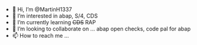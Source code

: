 - 👋 Hi, I’m @MartinH1337
- 👀 I’m interested in abap, S/4, CDS
- 🌱 I’m currently learning ~~CDS~~ RAP
- 💞️ I’m looking to collaborate on ... abap open checks, code pal for abap
- 📫 How to reach me ...

<!---
MartinH1337/MartinH1337 is a ✨ special ✨ repository because its `README.md` (this file) appears on your GitHub profile.
You can click the Preview link to take a look at your changes.
--->
